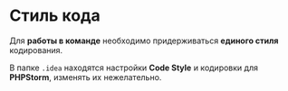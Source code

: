 Стиль кода
==========

Для **работы в команде** необходимо придерживаться **единого стиля** кодирования.

В папке `.idea` находятся настройки **Code Style** и кодировки для **PHPStorm**, изменять их нежелательно.
